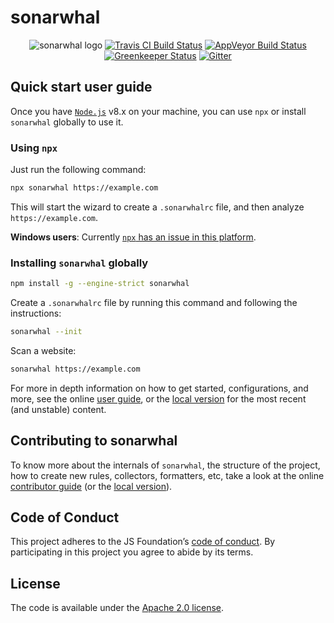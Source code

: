 # sonarwhal

<!-- markdownlint-disable MD013 MD033 -->

<p align="center">
    <img src="https://user-images.githubusercontent.com/1223565/34734522-e0dd1226-f520-11e7-8277-ec0e0a7199c1.png" alt="sonarwhal logo">
    <a href="https://travis-ci.org/sonarwhal/sonarwhal"><img src="https://travis-ci.org/sonarwhal/sonarwhal.svg?branch=master" alt="Travis CI Build Status"></a> <a href="https://ci.appveyor.com/project/NellieTheNarwhal/sonarwhal"><img src="https://ci.appveyor.com/api/projects/status/r2via8w2s1ras3ui?svg=true" alt="AppVeyor Build Status"></a> <a href="https://greenkeeper.io/"><img src="https://badges.greenkeeper.io/sonarwhal/sonarwhal.svg?ts=1493307106027" alt="Greenkeeper Status"></a> <a href="https://gitter.im/sonarwhal/Lobby"><img src="https://badges.gitter.im/Join%20Chat.svg" alt="Gitter"></a>
</p>

<!-- markdownlint-enable -->

## Quick start user guide

Once you have [`Node.js`](https://nodejs.org/en/download/current/)
v8.x on your machine, you can use `npx` or install `sonarwhal` globally
to use it.

### Using `npx`

Just run the following command:

```bash
npx sonarwhal https://example.com
```

This will start the wizard to create a `.sonarwhalrc` file, and then
analyze `https://example.com`.

**Windows users**: Currently [`npx` has an issue in this
platform](https://github.com/npm/npm/issues/17869).

### Installing `sonarwhal` globally

```bash
npm install -g --engine-strict sonarwhal
```

Create a `.sonarwhalrc` file by running this command and following the
instructions:

```bash
sonarwhal --init
```

Scan a website:

```bash
sonarwhal https://example.com
```

For more in depth information on how to get started, configurations,
and more, see the online [user guide](https://sonarwhal.com/docs/user-guide/),
or the [local version](./docs/user-guide/index.md) for the most recent
(and unstable) content.

## Contributing to sonarwhal

To know more about the internals of `sonarwhal`, the structure of the
project, how to create new rules, collectors, formatters, etc, take a
look at the online [contributor guide](https://sonarwhal.com/docs/contributor-guide/)
(or the [local version](./docs/contributor-guide/index.md)).

## Code of Conduct

This project adheres to the JS Foundation’s [code of
conduct](https://js.foundation/community/code-of-conduct).
By participating in this project you agree to abide by its terms.

## License

The code is available under the [Apache 2.0 license](LICENSE.txt).
